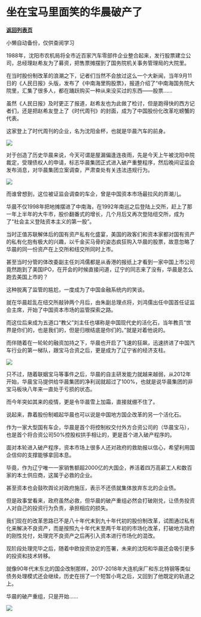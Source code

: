 # 坐在宝马里面笑的华晨破产了

[**返回列表页**](/gzh/政事堂2019)

小懒自动备份，仅供查阅学习

1988年，沈阳市农机局将全市近百家汽车零部件企业整合起来，发行股票建立公司，总经理赵希友为了募资，把售票摊摆到了国务院机关事务管理局的大院里。  

  

在当时股份制改革的浪潮之下，记者们当然不会放过这么一个大新闻，当年9月11日的《人民日报》头版，发布了《中南海里购股票》，报道介绍了“中南海国务院大院里，汇集了很多人，都在踊跃购买一种从来没买过的东西——股票……  

  

虽然《人民日报》及时更正了报道，赵希友也为此做了检讨，但是跑得快的西方记者们，还是把赵希友登上了《时代周刊》的封面，成为了中国股份化改革吃螃蟹的代表。

  

这家登上了时代周刊的企业，名为沈阳金杯，也就是华晨汽车的前身。

  

![](https://mmbiz.qpic.cn/mmbiz_jpg/rxhS23yu8cMHV5eLb0zpkYtxtG3ApAR9gIUbesd2nNYia5L7UIxhwVdx93YDDlrmCvzpYwo9vSQHqpITdKoMIfA/640?wx_fmt=jpeg)

  

对于创造了历史华晨来说，今天可谓是屋漏偏逢连夜雨，先是今天上午被沈阳中院裁定，受理债权人的申请，标志华晨集团正式进入破产重整程序，然后晚间证监会发布消息，对华晨集团立案调查，严肃查处有关违法违规行为。

![](https://mmbiz.qpic.cn/mmbiz_png/rxhS23yu8cMHV5eLb0zpkYtxtG3ApAR9MzOnYkOUtEpmw0gdZtf24RbeYYK1kwfj4giclgJMC9Xc9rOKkbFbZUg/640?wx_fmt=png)

  

而谁曾想到，这位被证监会调查的车企，曾是中国资本市场最拉风的弄潮儿。

  

华晨不仅1998年把地摊摆进了中南海，在1992年南巡之后登陆上交所，赶上了那一年上半年的大牛市，股价翻番式的增长，几个月后又再次登陆纽交所，成为了“社会主义登陆资本主义的第一股”。  

  

当时正值苏联解体后的国有资产私有化盛宴，美国的政客们和资本家都对国有资产的私有化抱有极大的兴趣，以千金买马骨的姿态疯狂购入华晨的股票，故意忽略了华晨的同一份资产在上交所和纽交所同时上市。

  

甚至当时分管的体改委副主任刘鸿儒都是从香港的报纸上才看到一家中国上市公司竟然跑到了美国IPO，在开会的时候直接问道，辽宁的同志来了没有，华晨是怎么跑去美国上市的？

  

这种脱离了监管的尴尬，一度成为了中国金融系统内的笑谈。  

  

就在华晨趁乱在纽交所敲钟两个月后，由朱副总理点将，刘鸿儒出任中国首任证监会主席，开始了中国资本市场的监管探索之路。

  

而这位后来成为五道口“教父”刘主任也堪称是中国现代史的活化石，当年教员“世界是你们的，也是我们的，但是归根结底是你们的。”就是对着他说的。

  

而伴随着在一轮轮的融资加持之下，华晨也开启了飞速的狂飙，迅速挤进了中国汽车行业的第一梯队，跟宝马合资之后，更是成为了辽宁省的经济支柱。

  

![](https://mmbiz.qpic.cn/mmbiz_jpg/rxhS23yu8cMHV5eLb0zpkYtxtG3ApAR9AX97ZbOV4OhB9y5OXOXF2qfufUwnUH66icMjL5ApPDunyRnicO6ugJaA/640?wx_fmt=jpeg)

  

只不过，随着联姻宝马等事件之后，华晨的自主研发能力就越来越弱，从2012年开始，华晨宝马提供给华晨集团的净利润就超过了100%，也就是说华晨集团的非宝马板块八年来一直处于亏损的状态。

  

而今年突如其来的疫情，更是令华晨雪上加霜，直接就绷不住了。  

  

说起来，靠着股份制崛起华晨也可以说是中国地方国企改革的另一个活化石。

  

作为一家大型国有车企，华晨是首个将控制权交付外方合资公司的（华晨宝马），也是首个将合资公司50%控股权拱手相让的，更是首个进入破产程序的。  

  

面对本轮进入破产程序，资本市场上很多人还对政府的救助报以信心，希望利用国企信仰的支撑能够拿回本息。

  

毕竟，作为辽宁唯一一家销售额超2000亿的大国企，养活着四万高薪工人和数百家的本土供应商，这属于必救的企业。  

  

甚至资本也会鼓吹舆论对政府施压，表示不还债就集体放弃东北的企业债。

  

但是政事堂看来，政府虽然必救，但华晨的破产重组必然会打破刚兑，让债务投资人对自己的投资行为负责，承担相应的损失。  

  

我们现在的改革思路已不是八十年代末到九十年代初的股份制改革，试图通过私有化来解决不良资产，而是按照九十年代末至两千年初的市场化改革，打破地方政府的刚性兑付，处理完不良资产之后再引入资本进行市场化的混改。  

  

现阶段处理完毕之后，随着中欧投资协定的签署，未来的沈阳和华晨还会吸引更多的投资和技术转移。  

  

就像90年代末东北的国企改制那样，2017-2018年大连机床厂和东北特钢等类似债务处理模式还会继续，历史在拐了一个短暂小弯之后，又回到了他既定的轨道之上。  

  

华晨的破产重组，只是开始......

  

![](https://mmbiz.qpic.cn/mmbiz_jpg/rxhS23yu8cPp0iaKAfe0ZsWfgGcY72o9Nror8TicrtnlDsqzY7y4Kum4fM3X0FMEGlbvm9HvZUiaETSnLt4DHNLbQ/640?wx_fmt=jpeg)

  

